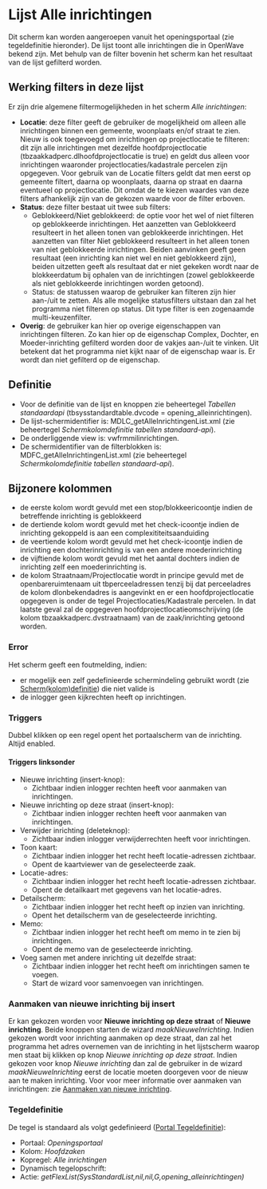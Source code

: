 # Lijst Alle inrichtingen

Dit scherm kan worden aangeroepen vanuit het openingsportaal (zie tegeldefinitie hieronder). De lijst toont alle inrichtingen die in OpenWave bekend zijn. Met behulp van de filter bovenin het scherm kan het resultaat van de lijst gefilterd worden.

## Werking filters in deze lijst

Er zijn drie algemene filtermogelijkheden in het scherm _Alle inrichtingen_:

- **Locatie**: deze filter geeft de gebruiker de mogelijkheid om alleen alle inrichtingen binnen een gemeente, woonplaats en/of straat te zien. Nieuw is ook toegevoegd om inrichtingen op projectlocatie te filteren: dit zijn alle inrichtingen met dezelfde hoofdprojectlocatie (tbzaakkadperc.dlhoofdprojectlocatie is true) en geldt dus alleen voor inrichtingen waaronder projectlocaties/kadastrale percelen zijn opgegeven. Voor gebruik van de Locatie filters geldt dat men eerst op gemeente filtert, daarna op woonplaats, daarna op straat en daarna eventueel op projectlocatie. Dit omdat de te kiezen waardes van deze filters afhankelijk zijn van de gekozen waarde voor de filter erboven.
- **Status**: deze filter bestaat uit twee sub filters:
  - Geblokkeerd/Niet geblokkeerd: de optie voor het wel of niet filteren op geblokkeerde inrichtingen. Het aanzetten van Geblokkeerd resulteert in het alleen tonen van geblokkeerde inrichtingen. Het aanzetten van filter Niet geblokkeerd resulteert in het alleen tonen van niet geblokkeerde inrichtingen. Beiden aanvinken geeft geen resultaat (een inrichting kan niet wel en niet geblokkeerd zijn), beiden uitzetten geeft als resultaat dat er niet gekeken wordt naar de blokkeerdatum bij ophalen van de inrichtingen (zowel geblokkeerde als niet geblokkeerde inrichtingen worden getoond).
  - Status: de statussen waarop de gebruiker kan filteren zijn hier aan-/uit te zetten. Als alle mogelijke statusfilters uitstaan dan zal het programma niet filteren op status. Dit type filter is een zogenaamde multi-keuzenfilter.
- **Overig**: de gebruiker kan hier op overige eigenschappen van inrichtingen filteren. Zo kan hier op de eigenschap Complex, Dochter, en Moeder-inrichting gefilterd worden door de vakjes aan-/uit te vinken. Uit betekent dat het programma niet kijkt naar of de eigenschap waar is. Er wordt dan niet gefilterd op de eigenschap.

## Definitie

- Voor de definitie van de lijst en knoppen zie beheertegel _Tabellen standaardapi_ (tbsysstandardtable.dvcode = opening_alleinrichtingen).
- De lijst-schermidentifier is: MDLC_getAlleInrichtingenList.xml (zie beheertegel _Schermkolomdefinitie tabellen standaard-api_).
- De onderliggende view is: vwfrmmilinrichtingen.
- De schermidentifier van de filterblokken is: MDFC_getAlleInrichtingenList.xml (zie beheertegel _Schermkolomdefinitie tabellen standaard-api_).

## Bijzonere kolommen

- de eerste kolom wordt gevuld met een stop/blokkeericoontje indien de betreffende inrichting is geblokkeerd
- de dertiende kolom wordt gevuld met het check-icoontje indien de inrichting gekoppeld is aan een complexititeitsaanduiding
- de veertiende kolom wordt gevuld met het check-icoontje indien de inrichting een dochterinrichting is van een andere moederinrichting
- de vijftiende kolom wordt gevuld met het aantal dochters indien de inrichting zelf een moederinrichting is.
- de kolom Straatnaam/Projectlocatie wordt in principe gevuld met de openbareruimtenaam uit tbperceeladressen tenzij bij dat perceeladres de kolom dlonbekendadres is aangevinkt en er een hoofdprojectlocatie opgegeven is onder de tegel Projectlocaties/Kadastrale percelen. In dat laatste geval zal de opgegeven hoofdprojectlocatieomschrijving (de kolom tbzaakkadperc.dvstraatnaam) van de zaak/inrichting getoond worden.

### Error

Het scherm geeft een foutmelding, indien:

- er mogelijk een zelf gedefinieerde schermindeling gebruikt wordt (zie [Scherm(kolom)definitie](/docs/instellen_inrichten/schermdefinitie/README.md)) die niet valide is
- de inlogger geen kijkrechten heeft op inrichtingen.

### Triggers

Dubbel klikken op een regel opent het portaalscherm van de inrichting. Altijd enabled.

#### Triggers linksonder

- Nieuwe inrichting (insert-knop):
  - Zichtbaar indien inlogger rechten heeft voor aanmaken van inrichtingen.
- Nieuwe inrichting op deze straat (insert-knop):
  - Zichtbaar indien inlogger rechten heeft voor aanmaken van inrichtingen.
- Verwijder inrichting (deleteknop):
  - Zichtbaar indien inlogger verwijderrechten heeft voor inrichtingen.
- Toon kaart:
  - Zichtbaar indien inlogger het recht heeft locatie-adressen zichtbaar.
  - Opent de kaartviewer van de geselecteerde zaak.
- Locatie-adres:
  - Zichtbaar indien inlogger het recht heeft locatie-adressen zichtbaar.
  - Opent de detailkaart met gegevens van het locatie-adres.
- Detailscherm:
  - Zichtbaar indien inlogger het recht heeft op inzien van inrichting.
  - Opent het detailscherm van de geselecteerde inrichting.
- Memo:
  - Zichtbaar indien inlogger het recht heeft om memo in te zien bij inrichtingen.
  - Opent de memo van de geselecteerde inrichting.
- Voeg samen met andere inrichting uit dezelfde straat:
  - Zichtbaar indien inlogger het recht heeft om inrichtingen samen te voegen.
  - Start de wizard voor samenvoegen van inrichtingen.

### Aanmaken van nieuwe inrichting bij insert

Er kan gekozen worden voor **Nieuwe inrichting op deze straat** of **Nieuwe inrichting**. Beide knoppen starten de wizard _maakNieuweInrichting_. Indien gekozen wordt voor inrichting aanmaken op deze straat, dan zal het programma het adres overnemen van de inrichting in het lijstscherm waarop men staat bij klikken op knop _Nieuwe inrichting op deze straat_. Indien gekozen voor knop _Nieuwe inrichting_ dan zal de gebruiker in de wizard _maakNieuweInrichting_ eerst de locatie moeten doorgeven voor de nieuw aan te maken inrichting. Voor voor meer informatie over aanmaken van inrichtingen: zie [Aanmaken van nieuwe inrichting](/docs/probleemoplossing/programmablokken/maak_nieuwe_inrichting.md).

### Tegeldefinitie

De tegel is standaard als volgt gedefinieerd ([Portal Tegeldefinitie](/docs/instellen_inrichten/portaldefinitie/portal_tegel.md)):

- Portaal: _Openingsportaal_
- Kolom: _Hoofdzaken_
- Kopregel: _Alle inrichtingen_
- Dynamisch tegelopschrift:
- Actie: _getFlexList(SysStandardList,nil,nil,G,opening_alleinrichtingen)_
